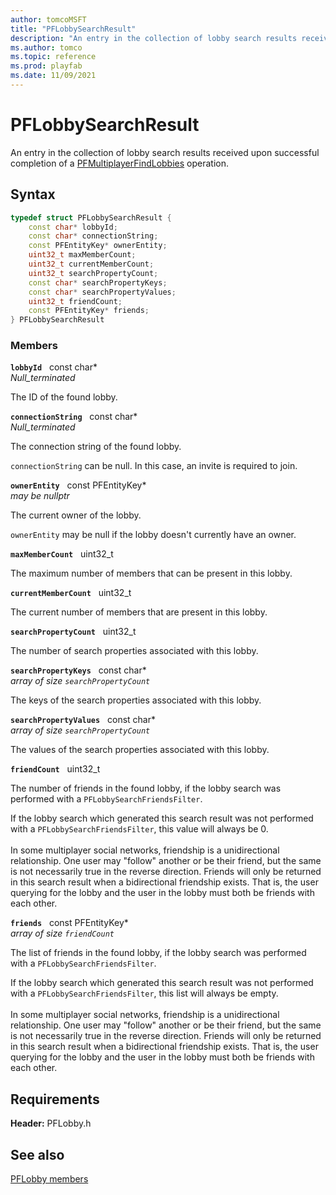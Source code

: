 ```yaml
---
author: tomcoMSFT
title: "PFLobbySearchResult"
description: "An entry in the collection of lobby search results received upon successful completion of a [PFMultiplayerFindLobbies](../functions/pfmultiplayerfindlobbies.md) operation."
ms.author: tomco
ms.topic: reference
ms.prod: playfab
ms.date: 11/09/2021
---
```


# PFLobbySearchResult  

An entry in the collection of lobby search results received upon successful completion of a [PFMultiplayerFindLobbies](../functions/pfmultiplayerfindlobbies.md) operation.  

## Syntax  
  
```cpp
typedef struct PFLobbySearchResult {  
    const char* lobbyId;  
    const char* connectionString;  
    const PFEntityKey* ownerEntity;  
    uint32_t maxMemberCount;  
    uint32_t currentMemberCount;  
    uint32_t searchPropertyCount;  
    const char* searchPropertyKeys;  
    const char* searchPropertyValues;  
    uint32_t friendCount;  
    const PFEntityKey* friends;  
} PFLobbySearchResult  
```
  
### Members  
  
**`lobbyId`** &nbsp; const char*  
*_Null_terminated_*  
  
The ID of the found lobby.
  
**`connectionString`** &nbsp; const char*  
*_Null_terminated_*  
  
The connection string of the found lobby.
  
```connectionString``` can be null. In this case, an invite is required to join.
  
**`ownerEntity`** &nbsp; const PFEntityKey*  
*may be nullptr*  
  
The current owner of the lobby.
  
```ownerEntity``` may be null if the lobby doesn't currently have an owner.
  
**`maxMemberCount`** &nbsp; uint32_t  
  
The maximum number of members that can be present in this lobby.
  
**`currentMemberCount`** &nbsp; uint32_t  
  
The current number of members that are present in this lobby.
  
**`searchPropertyCount`** &nbsp; uint32_t  
  
The number of search properties associated with this lobby.
  
**`searchPropertyKeys`** &nbsp; const char*  
*array of size `searchPropertyCount`*  
  
The keys of the search properties associated with this lobby.
  
**`searchPropertyValues`** &nbsp; const char*  
*array of size `searchPropertyCount`*  
  
The values of the search properties associated with this lobby.
  
**`friendCount`** &nbsp; uint32_t  
  
The number of friends in the found lobby, if the lobby search was performed with a ```PFLobbySearchFriendsFilter```.
  
If the lobby search which generated this search result was not performed with a ```PFLobbySearchFriendsFilter```, this value will always be 0. <br /><br /> In some multiplayer social networks, friendship is a unidirectional relationship. One user may "follow" another or be their friend, but the same is not necessarily true in the reverse direction. Friends will only be returned in this search result when a bidirectional friendship exists. That is, the user querying for the lobby and the user in the lobby must both be friends with each other.
  
**`friends`** &nbsp; const PFEntityKey*  
*array of size `friendCount`*  
  
The list of friends in the found lobby, if the lobby search was performed with a ```PFLobbySearchFriendsFilter```.
  
If the lobby search which generated this search result was not performed with a ```PFLobbySearchFriendsFilter```, this list will always be empty. <br /><br /> In some multiplayer social networks, friendship is a unidirectional relationship. One user may "follow" another or be their friend, but the same is not necessarily true in the reverse direction. Friends will only be returned in this search result when a bidirectional friendship exists. That is, the user querying for the lobby and the user in the lobby must both be friends with each other.
  
  
## Requirements  
  
**Header:** PFLobby.h
  
## See also  
[PFLobby members](../pflobby_members.md)  

  
  

